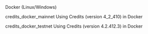 Docker (Linux/Windows)

credits_docker_mainnet
Using Credits (version 4_2_410) in Docker

credits_docker_testnet
Using Credits (version 4.2.412.3) in Docker

